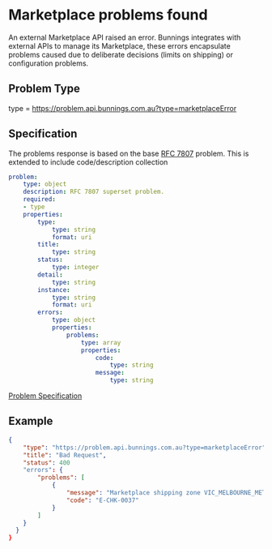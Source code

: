 # Marketplace problems found

An external Marketplace API raised an error. Bunnings integrates with external APIs to manage its Marketplace,
these errors encapsulate problems caused due to deliberate decisions (limits on shipping) or configuration
problems.

## Problem Type

type = https://problem.api.bunnings.com.au?type=marketplaceError

## Specification

The problems response is based on the base [RFC 7807](https://tools.ietf.org/html/rfc7807) problem.
This is extended to include code/description collection

```yaml
problem:
    type: object
    description: RFC 7807 superset problem.
    required:
    - type
    properties:
        type:
            type: string
            format: uri
        title:
            type: string
        status:
            type: integer
        detail:
            type: string
        instance:
            type: string
            format: uri
        errors:
            type: object
            properties:
                problems:
                    type: array
                    properties:
                        code:
                            type: string
                        message:
                            type: string
```
[Problem Specification](./problems.yaml)

## Example

```json
{
    "type": "https://problem.api.bunnings.com.au?type=marketplaceError",
    "title": "Bad Request",
    "status": 400
    "errors": {
        "problems": [
            {
                "message": "Marketplace shipping zone VIC_MELBOURNE_METRO not allowed",
                "code": "E-CHK-0037"
            }
        ]
    }
  }
}
```